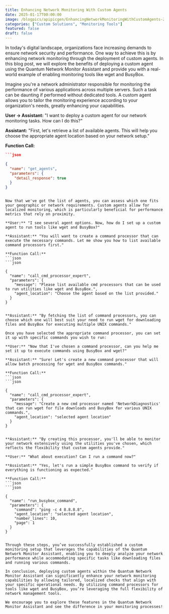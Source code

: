 ```yaml
---
title: Enhancing Network Monitoring With Custom Agents
date: 2025-01-17T00:00:00
image: /blogpics/apipicgen/EnhancingNetworkMonitoringWithCustomAgents-ZAH9GWJUK6.jpg
categories: ["Custom Solutions", "Monitoring Tools"]
featured: false
draft: false
---
```

In today's digital landscape, organizations face increasing demands to ensure network security and performance. One way to achieve this is by enhancing network monitoring through the deployment of custom agents. In this blog post, we will explore the benefits of deploying a custom agent using the Quantum Network Monitor Assistant and provide you with a real-world example of enabling monitoring tools like wget and BusyBox.

Imagine you're a network administrator responsible for monitoring the performance of various applications across multiple servers. Such a task can be daunting if performed without dedicated tools. A custom agent allows you to tailor the monitoring experience according to your organization's needs, greatly enhancing your capabilities.

**User → Assistant:** "I want to deploy a custom agent for our network monitoring tasks. How can I do this?"

**Assistant:** "First, let's retrieve a list of available agents. This will help you choose the appropriate agent location based on your network setup."

**Function Call:**
```json
```json

{
  "name": "get_agents",
  "parameters": {
    "detail_response": true
  }
}
```
```

Now that we've got the list of agents, you can assess which one fits your geographic or network requirements. Custom agents allow for localized monitoring, which is particularly beneficial for performance metrics that rely on proximity.

**User:** "I see several agent options. Now, how do I set up a custom agent to run tools like wget and BusyBox?"

**Assistant:** "You will want to create a command processor that can execute the necessary commands. Let me show you how to list available command processors first."

**Function Call:**
```json
```json

{
  "name": "call_cmd_processor_expert",
  "parameters": {
    "message": "Please list available cmd processors that can be used to run utilities like wget and BusyBox.",
    "agent_location": "Choose the agent based on the list provided."
  }
}
```
```

**Assistant:** "By fetching the list of command processors, you can choose which one will best suit your need to run wget for downloading files and BusyBox for executing multiple UNIX commands."

Once you have selected the appropriate command processor, you can set it up with specific commands you wish to run:

**User:** "Now that I've chosen a command processor, can you help me set it up to execute commands using BusyBox and wget?"

**Assistant:** "Sure! Let's create a new command processor that will allow batch processing for wget and BusyBox commands."

**Function Call:**
```json
```json

{
  "name": "call_cmd_processor_expert",
  "parameters": {
    "message": "Create a new cmd processor named 'NetworkDiagnostics' that can run wget for file downloads and BusyBox for various UNIX commands.",
    "agent_location": "selected agent location"
  }
}
```
```

**Assistant:** "By creating this processor, you'll be able to monitor your network extensively using the utilities you've chosen, which reflects the flexibility that custom agents provide."

**User:** "What about execution? Can I run a command now?"

**Assistant:** "Yes, let's run a simple BusyBox command to verify if everything is functioning as expected."

**Function Call:**
```json
```json

{
  "name": "run_busybox_command",
  "parameters": {
    "command": "ping -c 4 8.8.8.8",
    "agent_location": "selected agent location",
    "number_lines": 10,
    "page": 1
  }
}
```
```

Through these steps, you’ve successfully established a custom monitoring setup that leverages the capabilities of the Quantum Network Monitor Assistant, enabling you to deeply analyze your network performance while accommodating specific tasks like downloading files and running various commands.

In conclusion, deploying custom agents within the Quantum Network Monitor Assistant can significantly enhance your network monitoring capabilities by allowing tailored, localized checks that align with your specific operational needs. By utilizing command processors for tools like wget and BusyBox, you’re leveraging the full flexibility of network management tools.

We encourage you to explore these features in the Quantum Network Monitor Assistant and see the difference in your monitoring processes!